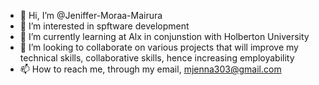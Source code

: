 - 👋 Hi, I’m @Jeniffer-Moraa-Mairura
- 👀 I’m interested in spftware development 
- 🌱 I’m currently learning at Alx in conjunstion with Holberton University
- 💞️ I’m looking to collaborate on various projects that will improve my technical skills, collaborative skills, hence increasing employability
- 📫 How to reach me, through my email, mjenna303@gmail.com

<!---
Jeniffer-Moraa-Mairura/Jeniffer-Moraa-Mairura is a ✨ special ✨ repository because its `README.md` (this file) appears on your GitHub profile.
You can click the Preview link to take a look at your changes.
--->
